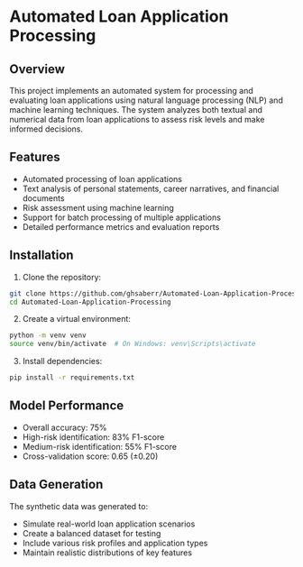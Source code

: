 # Automated Loan Application Processing

## Overview
This project implements an automated system for processing and evaluating loan applications using natural language processing (NLP) and machine learning techniques. The system analyzes both textual and numerical data from loan applications to assess risk levels and make informed decisions.

## Features
- Automated processing of loan applications
- Text analysis of personal statements, career narratives, and financial documents
- Risk assessment using machine learning
- Support for batch processing of multiple applications
- Detailed performance metrics and evaluation reports

## Installation
1. Clone the repository:
```bash
git clone https://github.com/ghsaberr/Automated-Loan-Application-Processing.git
cd Automated-Loan-Application-Processing
```

2. Create a virtual environment:
```bash
python -m venv venv
source venv/bin/activate  # On Windows: venv\Scripts\activate
```

3. Install dependencies:
```bash
pip install -r requirements.txt
```

## Model Performance
- Overall accuracy: 75%
- High-risk identification: 83% F1-score
- Medium-risk identification: 55% F1-score
- Cross-validation score: 0.65 (±0.20)

## Data Generation
The synthetic data was generated to:
- Simulate real-world loan application scenarios
- Create a balanced dataset for testing
- Include various risk profiles and application types
- Maintain realistic distributions of key features